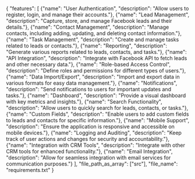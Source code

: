 {
    "features": [
        {"name": "User Authentication", "description": "Allow users to register, login, and manage their accounts."},
        {"name": "Lead Management", "description": "Capture, store, and manage Facebook leads and their details."},
        {"name": "Contact Management", "description": "Manage contacts, including adding, updating, and deleting contact information."},
        {"name": "Task Management", "description": "Create and manage tasks related to leads or contacts."},
        {"name": "Reporting", "description": "Generate various reports related to leads, contacts, and tasks."},
        {"name": "API Integration", "description": "Integrate with Facebook API to fetch leads and other necessary data."},
        {"name": "Role-based Access Control", "description": "Define roles and permissions for different types of users."},
        {"name": "Data Import/Export", "description": "Import and export data in various formats for easy data management."},
        {"name": "Notifications", "description": "Send notifications to users for important updates and tasks."},
        {"name": "Dashboard", "description": "Provide a visual dashboard with key metrics and insights."},
        {"name": "Search Functionality", "description": "Allow users to quickly search for leads, contacts, or tasks."},
        {"name": "Custom Fields", "description": "Enable users to add custom fields to leads and contacts for specific information."},
        {"name": "Mobile Support", "description": "Ensure the application is responsive and accessible on mobile devices."},
        {"name": "Logging and Auditing", "description": "Keep track of user actions and changes for security and accountability."},
        {"name": "Integration with CRM Tools", "description": "Integrate with other CRM tools for enhanced functionality."},
        {"name": "Email Integration", "description": "Allow for seamless integration with email services for communication purposes."}
    ],
    "file_path_as_array": ["src"],
    "file_name": "requirements.txt"
}